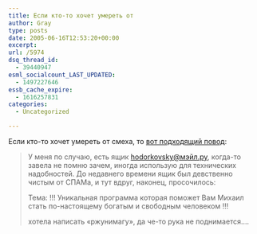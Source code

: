 ```yaml
---
title: Если кто-то хочет умереть от
author: Gray
type: posts
date: 2005-06-16T12:53:20+00:00
excerpt:
url: /5974
dsq_thread_id:
  - 39440947
esml_socialcount_LAST_UPDATED:
  - 1497227646
essb_cache_expire:
  - 1616257831
categories:
  - Uncategorized

---
```








Если кто-то хочет умереть от смеха, то <a href="http://www.livejournal.com/users/antigona/507541.html" target="_blank">вот подходящий повод</a>:

> У меня по случаю, есть ящик hodorkovsky@мэйл.ру, когда-то завела не помню зачем, иногда использую для технических надобностей. До недавнего времени ящик был девственно чистым от СПАМа, и тут вдруг, наконец, просочилось:
> 
> Тема: !!! Уникальная программа которая поможет Вам Михаил стать по-настоящему богатым и свободным человеком !!!
> 
> хотела написать &#171;ржунимагу&#187;, да че-то рука не поднимается&#8230;.